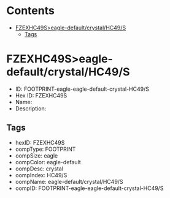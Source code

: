 



Contents
========

* [FZEXHC49S>eagle-default/crystal/HC49/S](#fzexhc49seagle-defaultcrystalhc49s)
	* [Tags](#tags)

# FZEXHC49S>eagle-default/crystal/HC49/S

- ID: FOOTPRINT-eagle-eagle-default-crystal-HC49/S
- Hex ID: FZEXHC49S
- Name: 
- Description: 

## Tags

- hexID: FZEXHC49S
- oompType: FOOTPRINT
- oompSize: eagle
- oompColor: eagle-default
- oompDesc: crystal
- oompIndex: HC49/S
- oompName: eagle-default/crystal/HC49/S
- oompID: FOOTPRINT-eagle-eagle-default-crystal-HC49/S
